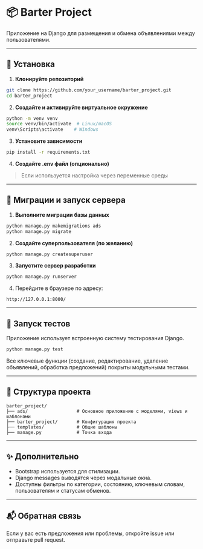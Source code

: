 # 📦 Barter Project

Приложение на Django для размещения и обмена объявлениями между пользователями.

---

## 🚀 Установка

1. **Клонируйте репозиторий**

```bash
git clone https://github.com/your_username/barter_project.git
cd barter_project
```

2. **Создайте и активируйте виртуальное окружение**

```bash
python -m venv venv
source venv/bin/activate  # Linux/macOS
venv\Scripts\activate    # Windows
```

3. **Установите зависимости**

```bash
pip install -r requirements.txt
```

4. **Создайте .env файл (опционально)**

> Если используется настройка через переменные среды

---

## 🔧 Миграции и запуск сервера

1. **Выполните миграции базы данных**

```bash
python manage.py makemigrations ads
python manage.py migrate
```

2. **Создайте суперпользователя (по желанию)**

```bash
python manage.py createsuperuser
```

3. **Запустите сервер разработки**

```bash
python manage.py runserver
```

4. Перейдите в браузере по адресу:

```
http://127.0.0.1:8000/
```

---

## 🧪 Запуск тестов

Приложение использует встроенную систему тестирования Django.

```bash
python manage.py test
```

Все ключевые функции (создание, редактирование, удаление объявлений, обработка предложений) покрыты модульными тестами.

---

## 📁 Структура проекта

```
barter_project/
├── ads/                  # Основное приложение с моделями, views и шаблонами
├── barter_project/       # Конфигурация проекта
├── templates/            # Общие шаблоны
├── manage.py             # Точка входа
```

---

## ✨ Дополнительно

* Bootstrap используется для стилизации.
* Django messages выводятся через модальные окна.
* Доступны фильтры по категории, состоянию, ключевым словам, пользователям и статусам обменов.

---

## 📬 Обратная связь

Если у вас есть предложения или проблемы, откройте issue или отправьте pull request.
